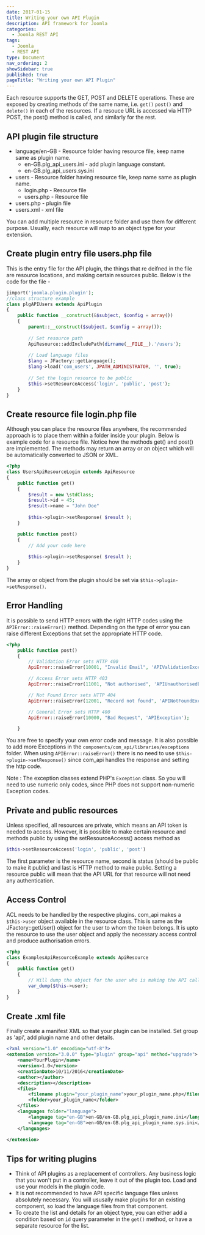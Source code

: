 ```yaml
---
date: 2017-01-15
title: Writing your own API Plugin
description: API framework for Joomla
categories:
  - Joomla REST API
tags:
  - Joomla
  - REST API
type: Document
nav_ordering: 2
showSidebar: true
published: true
pageTitle: "Writing your own API Plugin"
---
```


Each resource supports the GET, POST and DELETE operations. These are exposed by creating methods of the same name, i.e. `get()` `post()` and `delete()` in each of the resources. If a resouce URL is accessed via HTTP POST, the post() method is called, and similarly for the rest.

## API plugin file structure
* language/en-GB - Resource folder having resource file, keep name same as plugin name.
	- en-GB.plg_api_users.ini - add plugin language constant.
	- en-GB.plg_api_users.sys.ini
* users - Resource folder having resource file, keep name same as plugin name.
	- login.php - Resource file
	- users.php - Resource file
* users.php - plugin file
* users.xml - xml file 

You can add multiple resource in resource folder and use them for different purpose. Usually, each resource will map to an object type for your extension.

## Create plugin entry file users.php file
This is the entry file for the API plugin, the things that re deifned in the file are resource locations, and making certain resources public. Below is the code for the file - 

```php
jimport('joomla.plugin.plugin');
//class structure example
class plgAPIUsers extends ApiPlugin
{
	public function __construct(&$subject, $config = array())
	{
		parent::__construct($subject, $config = array());
		
		// Set resource path
		ApiResource::addIncludePath(dirname(__FILE__).'/users');
		
		// Load language files
		$lang = JFactory::getLanguage(); 
		$lang->load('com_users', JPATH_ADMINISTRATOR, '', true);
		
		// Set the login resource to be public
		$this->setResourceAccess('login', 'public', 'post');
	}
}
```

## Create resource file login.php file
Although you can place the resource files anywhere, the recommended approach is to place them within a folder inside your plugin.  Below is example code for a resource file. Notice how the methods get() and post() are implemented. The methods may return an array or an object which will be automatically converted to JSON or XML.

```php
<?php
class UsersApiResourceLogin extends ApiResource
{
	public function get()
	{
        $result = new \stdClass;
        $result->id = 45;
        $result->name = "John Doe"
		 
		$this->plugin->setResponse( $result );
	}

	public function post()
	{
		// Add your code here
		
		$this->plugin->setResponse( $result );
	}
}
```

The array or object from the plugin should be set via `$this->plugin->setResponse()`.

## Error Handling
It is possible to send HTTP errors with the right HTTP codes using the `APIError::raiseError()` method. Depending on the type of error you can raise different Exceptions that set the appropriate HTTP code. 

```php
<?php
	public function post()
	{
		// Validation Error sets HTTP 400
		ApiError::raiseError(10001, "Invalid Email", 'APIValidationException');

		// Access Error sets HTTP 403
		ApiError::raiseError(11001, "Not authorised", 'APIUnauthorisedException');

		// Not Found Error sets HTTP 404
		ApiError::raiseError(12001, "Record not found", 'APINotFoundException');

		// General Error sets HTTP 400
		ApiError::raiseError(10000, "Bad Request", 'APIException');

	}
```

You are free to specify your own error code and message. It is also possible to add more Exceptions in the `components/com_api/libraries/exceptions` folder. When using `APIError::raiseError()` there is no need to use `$this->plugin->setResponse()` since com_api handles the response and setting the http code.

Note : The exception classes extend PHP's `Exception` class. So you will need to use numeric only codes, since PHP does not support non-numeric Exception codes. 


## Private and public resources
 
Unless specified, all resources are private, which means an API token is needed to access. However, it is possible to make certain resource and methods public by using the setResourceAccess() access method as
```php
$this->setResourceAccess('login', 'public', 'post') 
```

The first parameter is the resource name, second is status (should be public to make it public) and last is HTTP method to make public. Setting a resource public will mean that the API URL for that resource will not need any authentication.

## Access Control
ACL needs to be handled by the respective plugins. com_api makes a `$this->user` object available in the resource class. This is same as the JFactory::getUser() object for the user to whom the token belongs. It is upto the resource to use the user object and apply the necessary access control and produce authorisation errors.

```php
<?php
class ExamplesApiResourceExample extends ApiResource
{
	public function get()
	{
		// Will dump the object for the user who is making the API call
		var_dump($this->user);
	}
}
```

## Create .xml file
Finally create a manifest XML so that your plugin can be installed. Set group as 'api', add plugin name and other details.

```xml
<?xml version="1.0" encoding="utf-8"?>
<extension version="3.0.0" type="plugin" group="api" method="upgrade">
    <name>YourPlugin</name>
    <version>1.0</version>
    <creationDate>10/11/2016</creationDate>
    <author></author> 
    <description></description>
    <files>
        <filename plugin="your_plugin_name">your_plugin_name.php</filename>
        <folder>your_plugin_name</folder> 
    </files>
    <languages folder="language">
		<language tag="en-GB">en-GB/en-GB.plg_api_plugin_name.ini</language>
		<language tag="en-GB">en-GB/en-GB.plg_api_plugin_name.sys.ini</language>
	</languages>
	
</extension> 
```

## Tips for writing plugins
- Think of API plugins as a replacement of controllers. Any business logic that you won't put in a controller, leave it out of the plugin too. Load and use your models in the plugin code.
- It is not recommended to have API specific language files unless absolutely necessary. You will ususally make plugins for an existing component, so load the language files from that component.
- To create the list and details for an object type, you can either add a condition based on `id` query parameter in the `get()` method, or have a separate resource for the list. 
